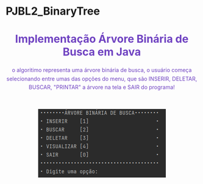 # PJBL2_BinaryTree

<h1 align="center" style="color: #6f42c1; margin-bottom: 20px;">    Implementação Árvore Binária de Busca em Java</h1>

<p align="center" style="color: #6f42c1; line-height: 1.6;">
o algoritimo representa uma árvore binária de busca, o usuário começa selecionando entre umas das opções do menu, que são INSERIR, DELETAR, BUSCAR, "PRINTAR" a árvore na tela e SAIR do programa!
</p>

<br>
<p align="center">
<img src="/Assets/1.png">
</p>
